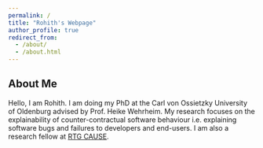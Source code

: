 ```yaml
---
permalink: /
title: "Rohith's Webpage"
author_profile: true
redirect_from: 
  - /about/
  - /about.html
---
```


About Me
------

Hello, I am Rohith. I am doing my PhD at the Carl von Ossietzky University of Oldenburg advised by Prof. Heike Wehrheim. My research focuses on the explainability of counter-contractual software behaviour i.e. explaining software bugs and failures to developers and end-users. I am also a research fellow at [RTG CAUSE](https://rtg-cause.github.io/).
